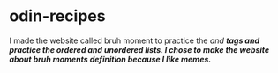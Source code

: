 # odin-recipes
I made the website called bruh moment to practice the <em> and <strong> tags and practice the ordered and unordered lists. I chose to make the website about bruh moments definition because I like memes.  
